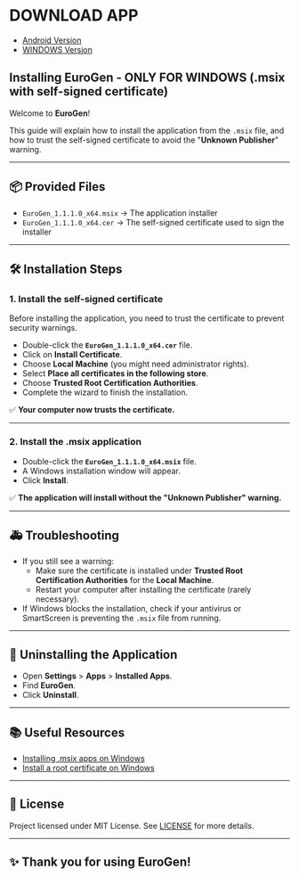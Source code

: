 # DOWNLOAD APP

- [Android Version](https://github.com/IgrisModz/EuroGen/releases/download/1.1.1.0/com.companyname.eurogen.apk)
- [WINDOWS Version](https://github.com/IgrisModz/EuroGen/releases/download/1.1.1.0/EuroGen_1.1.1.0-Windows.zip)

## Installing EuroGen - ONLY FOR WINDOWS (.msix with self-signed certificate)

Welcome to **EuroGen**!

This guide will explain how to install the application from the `.msix` file, and how to trust the self-signed certificate to avoid the "**Unknown Publisher**" warning.

---

## 📦 Provided Files

- `EuroGen_1.1.1.0_x64.msix` → The application installer
- `EuroGen_1.1.1.0_x64.cer` → The self-signed certificate used to sign the installer

---

## 🛠️ Installation Steps

### 1. Install the self-signed certificate

Before installing the application, you need to trust the certificate to prevent security warnings.

- Double-click the **`EuroGen_1.1.1.0_x64.cer`** file.
- Click on **Install Certificate**.
- Choose **Local Machine** (you might need administrator rights).
- Select **Place all certificates in the following store**.
- Choose **Trusted Root Certification Authorities**.
- Complete the wizard to finish the installation.

✅ **Your computer now trusts the certificate.**

---

### 2. Install the .msix application

- Double-click the **`EuroGen_1.1.1.0_x64.msix`** file.
- A Windows installation window will appear.
- Click **Install**.

✅ **The application will install without the "Unknown Publisher" warning.**

---

## 🚑 Troubleshooting

- If you still see a warning:
  - Make sure the certificate is installed under **Trusted Root Certification Authorities** for the **Local Machine**.
  - Restart your computer after installing the certificate (rarely necessary).
- If Windows blocks the installation, check if your antivirus or SmartScreen is preventing the `.msix` file from running.

---

## 🧹 Uninstalling the Application

- Open **Settings** > **Apps** > **Installed Apps**.
- Find **EuroGen**.
- Click **Uninstall**.

---

## 📚 Useful Resources

- [Installing .msix apps on Windows](https://learn.microsoft.com/en-us/windows/msix/overview)
- [Install a root certificate on Windows](https://learn.microsoft.com/en-us/windows-server/security/windows-authentication/supported-authentication-protocols)

---

## 📃 License

Project licensed under MIT License. See [LICENSE](LICENSE) for more details.

---

## ✨ Thank you for using EuroGen!
